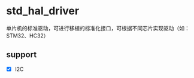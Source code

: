 <!--
 * @Author: wangjinxing
 * @Date: 2020-08-31 12:48:44
 * @LastEditTime: 2020-08-31 13:32:18
 * @LastEditors: add i2c
 * @Description: std_driver
 * @FilePath: \undefinede:\github\std_hal_driver\README.md
-->
# std_hal_driver
单片机的标准驱动，可进行移植的标准化接口，可根据不同芯片实现驱动（如：STM32、HC32）

## support
- [x] I2C
